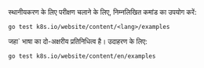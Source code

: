 स्थानीयकरण के लिए परीक्षण चलाने के लिए, निम्नलिखित कमांड का उपयोग करें:

```
go test k8s.io/website/content/<lang>/examples
```

जहा<lang>` भाषा का दो-अक्षरीय प्रतिनिधित्व है। उदाहरण के लिए:

```
go test k8s.io/website/content/en/examples
```
